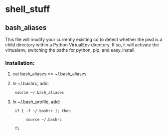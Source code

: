 shell_stuff
===========

bash_aliases
-------------

This file will modify your currently existing cd to detect whether the pwd is a child directory within a Python VirtualEnv directory. If so, it will activate the virtualenv, switching the paths for python, pip, and easy_install.

### Installation:

1. cat bash_aliases >> ~/.bash_aliases
2. In ~/.bashrc, add:

        source ~/.bash_aliases
3. In ~/.bash_profile, add:

        if [ -f ~/.bashrc ]; then
    
             source ~/.bashrc
    
        fi